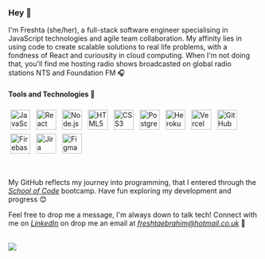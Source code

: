 ### Hey 👋

I'm Freshta (she/her), a full-stack software engineer specialising in JavaScript technologies and agile team collaboration. My affinity lies in using code to create scalable solutions to real life problems, with a fondness of React and curiousity in cloud computing. When I'm not doing that, you'll find me hosting radio shows broadcasted on global radio stations NTS and Foundation FM :headphones:
<br/>

#### Tools and Technologies :wrench:
<p>
<img src="https://seeklogo.com/images/J/javascript-logo-8892AEFCAC-seeklogo.com.png" alt="JavaScript" height="40" style="vertical-align:top; margin:4px">
  
<img src="https://seeklogo.net/wp-content/uploads/2020/09/react-logo-512x512.png" alt="React" height="40" style="vertical-align:top; margin:4px">

<img src="https://hackr.io/tutorials/learn-node-js/logo/logo-node-js?ver=1590331795" alt="Node.js" height="40" style="vertical-align:top; margin:4px">

<img src="https://seeklogo.com/images/H/html5-without-wordmark-color-logo-14D252D878-seeklogo.com.png" alt="HTML5" height="40" style="vertical-align:top; margin:4px">

<img src="https://cdn4.iconfinder.com/data/icons/social-media-logos-6/512/121-css3-512.png" alt="CSS3" height="40" style="vertical-align:top; margin:4px">

<img src="https://upload.wikimedia.org/wikipedia/commons/thumb/2/29/Postgresql_elephant.svg/1200px-Postgresql_elephant.svg.png" alt="PostgreSQL" height="40" style="vertical-align:top; margin:4px">

<img src="https://cdn.iconscout.com/icon/free/png-512/heroku-5-569467.png" alt="Heroku" height="40" style="vertical-align:top; margin:4px">

<img src="https://camo.githubusercontent.com/add2c9721e333f0043ac938f3dadbc26a282776e01b95b308fcaba5afaf74ae3/68747470733a2f2f6173736574732e76657263656c2e636f6d2f696d6167652f75706c6f61642f76313538383830353835382f7265706f7369746f726965732f76657263656c2f6c6f676f2e706e67" alt="Vercel" height="40" style="vertical-align:top; margin:4px">

<img src="https://cdn0.iconfinder.com/data/icons/octicons/1024/mark-github-512.png" alt="GitHub" height="40" style="vertical-align:top; margin:4px">

<img src="https://cdn4.iconfinder.com/data/icons/google-i-o-2016/512/google_firebase-2-512.png" alt="Firebase" height="40" style="vertical-align:top; margin:4px">

<img src="https://cdn.worldvectorlogo.com/logos/jira-3.svg" alt="Jira" height="40" style="vertical-align:top; margin:4px">

<img src="https://upload.wikimedia.org/wikipedia/commons/3/33/Figma-logo.svg" alt="Figma" height="40" style="vertical-align:top; margin:4px">

</p>

<br/>

My GitHub reflects my journey into programming, that I entered through the *[School of Code](https://www.schoolofcode.co.uk/)* bootcamp. Have fun exploring my development and progress :blush:

Feel free to drop me a message, I'm always down to talk tech! Connect with me on *[LinkedIn](https://www.linkedin.com/in/freshtaebrahim)* on drop me an email at *<freshtaebrahim@hotmail.co.uk>* :e-mail:

<br/>
<a href="https://readme-stats-cfgj2cxdy.vercel.app/api?username=FreshtaEbrahim&count_private=true&show_icons=true&theme=buefy">
<img align="center" src="https://readme-stats-cfgj2cxdy.vercel.app/api?username=FreshtaEbrahim&count_private=true&show_icons=true&theme=buefy" />
</a>


